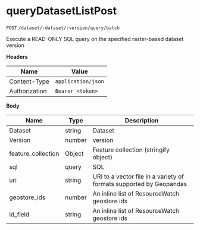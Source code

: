 # queryDatasetListPost

`POST` `/dataset/:dataset/:version/query/batch`

Execute a READ-ONLY SQL query on the specified raster-based dataset version

**Headers**

| Name          | Value              |
| ------------- | ------------------ |
| Content-Type  | `application/json` |
| Authorization | `Bearer <token>`   |

**Body**

| Name                | Type   | Description                                                         |
| ------------------- | ------ | ------------------------------------------------------------------- |
| Dataset             | string | Dataset                                                             |
| Version             | number | version                                                             |
| feature\_collection | Object | Feature collection (stringify object)                               |
| sql                 | query  | SQL                                                                 |
| uri                 | string | URI to a vector file in a variety of formats supported by Geopandas |
| geostore\_ids       | number | An inline list of ResourceWatch geostore ids                        |
| id\_field           | string | An inline list of ResourceWatch geostore ids                        |
